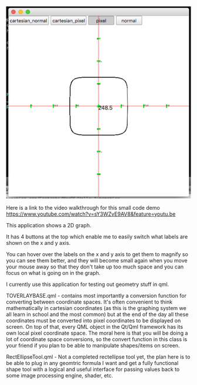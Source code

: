 
![screencap](https://github.com/sitting-duck/qml_hello_world/blob/master/img/Screen%20Shot%202017-12-05%20at%2010.20.12%20AM.png)

Here is a link to the video walkthrough for this small code demo
https://www.youtube.com/watch?v=sY3WZvE9AV8&feature=youtu.be

This application shows a 2D graph.

It has 4 buttons at the top which enable me to easily switch what labels are shown on the x and y axis.

You can hover over the labels on the x and y axis to get them to magnify so you can see them better, and they will become small again when you move your mouse away so that they don't take up too much space and you can focus on what is going on in the graph. 

I currently use this application for testing out geometry stuff in qml. 

TOVERLAYBASE.qml - contains most importantly a conversion function for converting between coordinate spaces. It's often convenient to think mathematically in cartesian coordinates (as this is the graphing system we all learn in school and the most common) but at the end of the day all these coordinates must be converted into pixel coordinates to be displayed on screen. On top of that, every QML object in the Qt/Qml framework has its own local pixel coordinate space.  The moral here is that you will be doing a lot of coordinate space conversions, so the convert function in this class is your friend if you plan to be able to manipulate shapes/items on screen.

RectEllipseTool.qml - Not a completed rectellipse tool yet, the plan here is to be able to plug in any geomtric formula I want and get a fully functional shape tool with a logical and useful interface for passing values back to some image processing engine, shader, etc.

 
